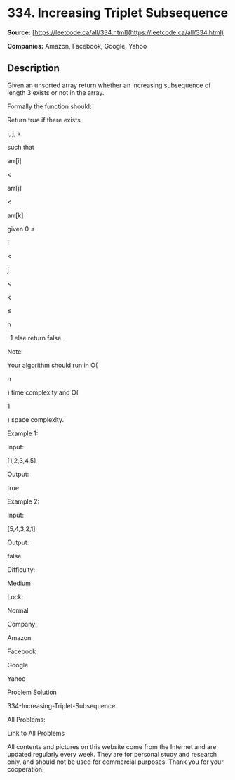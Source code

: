# 334. Increasing Triplet Subsequence

**Source:** [https://leetcode.ca/all/334.html](https://leetcode.ca/all/334.html)

**Companies:** Amazon, Facebook, Google, Yahoo

## Description

Given an unsorted array return whether an increasing subsequence of length 3 exists or not in
        the array.

Formally the function should:

Return true if there exists

i, j, k

such that

arr[i]

<

arr[j]

<

arr[k]

given 0 ≤

i

<

j

<

k

≤

n

-1 else return false.

Note:

Your algorithm should run in O(

n

) time complexity and
        O(

1

) space complexity.

Example 1:

Input:

[1,2,3,4,5]

Output:

true

Example 2:

Input:

[5,4,3,2,1]

Output:

false

Difficulty:

Medium

Lock:

Normal

Company:

Amazon

Facebook

Google

Yahoo

Problem Solution

334-Increasing-Triplet-Subsequence

All Problems:

Link to All Problems

All contents and pictures on this website come from the Internet and are updated regularly every week. They are for personal study and research only, and should not be used for commercial purposes. Thank you for your cooperation.

